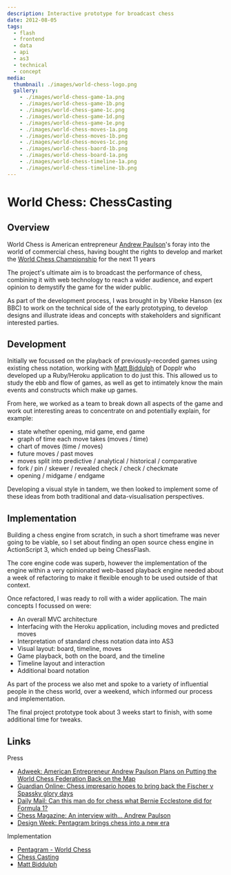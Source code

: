 ```yaml
---
description: Interactive prototype for broadcast chess
date: 2012-08-05
tags:
  - flash
  - frontend
  - data
  - api
  - as3
  - technical
  - concept
media:
  thumbnail: ./images/world-chess-logo.png
  gallery:
    - ./images/world-chess-game-1a.png
    - ./images/world-chess-game-1b.png
    - ./images/world-chess-game-1c.png
    - ./images/world-chess-game-1d.png
    - ./images/world-chess-game-1e.png
    - ./images/world-chess-moves-1a.png
    - ./images/world-chess-moves-1b.png
    - ./images/world-chess-moves-1c.png
    - ./images/world-chess-baord-1b.png
    - ./images/world-chess-board-1a.png
    - ./images/world-chess-timeline-1a.png
    - ./images/world-chess-timeline-1b.png
---
```


# World Chess: ChessCasting

## Overview

World Chess is American entrepreneur [Andrew Paulson](http://en.wikipedia.org/wiki/Andrew_Paulson)'s foray into the world of commercial chess, having bought the rights to develop and market the [World Chess Championship](https://www.google.co.uk/search?q=World+Chess+Championship&tbm=nws) for the next 11 years

The project's ultimate aim is to broadcast the performance of chess, combining it with web technology to reach a wider audience, and expert opinion to demystify the game for the wider public.

As part of the development process, I was brought in by Vibeke Hanson (ex BBC) to work on the technical side of the early prototyping, to develop designs and illustrate ideas and concepts with stakeholders and significant interested parties.

## Development

Initially we focussed on the playback of previously-recorded games using existing chess notation, working with [Matt Biddulph](http://www.hackdiary.com/) of Dopplr who developed up a Ruby/Heroku application to do just this. This allowed us to study the ebb and flow of games, as well as get to intimately know the main events and constructs which make up games.

From here, we worked as a team to break down all aspects of the game and work out interesting areas to concentrate on and potentially explain, for example:

- state whether opening, mid game, end game
- graph of time each move takes (moves / time)
- chart of moves (time / moves)
- future moves / past moves
- moves split into predictive / analytical / historical / comparative
- fork / pin / skewer / revealed check / check / checkmate
- opening / midgame / endgame

Developing a visual style in tandem, we then looked to implement some of these ideas from both traditional and data-visualisation perspectives.

## Implementation

Building a chess engine from scratch, in such a short timeframe was never going to be viable, so I set about finding an open source chess engine in ActionScript 3, which ended up being ChessFlash.

The core engine code was superb, however the implementation of the engine within a very opinionated web-based playback engine needed about a week of refactoring to make it flexible enough to be used outside of that context.

Once refactored, I was ready to roll with a wider application. The main concepts I focussed on were:

- An overall MVC architecture
- Interfacing with the Heroku application, including moves and predicted moves
- Interpretation of standard chess notation data into AS3
- Visual layout: board, timeline, moves
- Game playback, both on the board, and the timeline
- Timeline layout and interaction
- Additional board notation

As part of the process we also met and spoke to a variety of influential people in the chess world, over a weekend, which informed our process and implementation.

The final project prototype took about 3 weeks start to finish, with some additional time for tweaks.

## Links

Press

- [Adweek: American Entrepreneur Andrew Paulson Plans on Putting the World Chess Federation Back on the Map](http://www.adweek.com/news/advertising-branding/media-moguls-daring-move-make-chess-big-141168)
- [Guardian Online: Chess impresario hopes to bring back the Fischer v Spassky glory days](http://www.theguardian.com/sport/2012/jul/12/chess-impresario-fischer-spassky)
- [Daily Mail: Can this man do for chess what Bernie Ecclestone did for Formula 1?](http://www.dailymail.co.uk/home/moslive/article-2229987/Can-Andrew-Paulson-chess-Bernie-Ecclestone-did-Formula-1.html)
- [Chess Magazine: An interview with... Andrew Paulson](http://en.chessbase.com/home/TabId/211/PostId/4008589)
- [Design Week: Pentagram brings chess into a new era](http://www.designweek.co.uk/news/pentagram-brings-chess-into-a-new-era/3035344.article)

Implementation

- [Pentagram - World Chess](http://new.pentagram.com/2012/10/new-work-world-chess/)
- [Chess Casting](http://www.chessbase.com/Home/TabId/211/PostId/4009254/chesscasting--making-the-invisible-visible-240313.aspx)
- [Matt Biddulph](http://www.hackdiary.com/)

